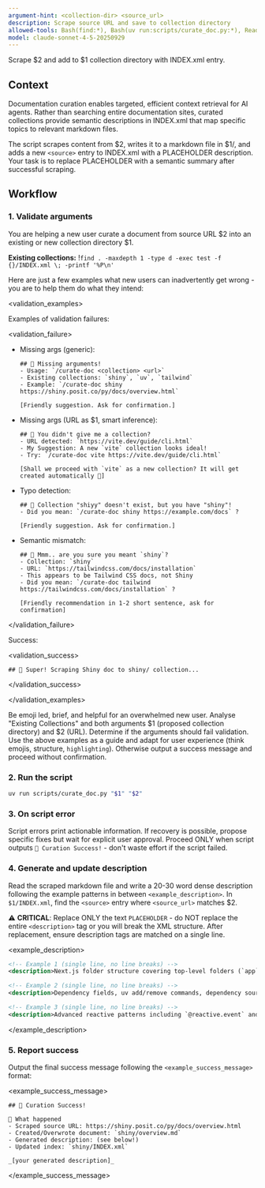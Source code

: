 ```yaml
---
argument-hint: <collection-dir> <source_url>
description: Scrape source URL and save to collection directory
allowed-tools: Bash(find:*), Bash(uv run:scripts/curate_doc.py:*), Read, Edit
model: claude-sonnet-4-5-20250929
---
```


Scrape $2 and add to $1 collection directory with INDEX.xml entry.

## Context

Documentation curation enables targeted, efficient context retrieval for AI agents. Rather than searching entire documentation sites, curated collections provide semantic descriptions in INDEX.xml that map specific topics to relevant markdown files.

The script scrapes content from $2, writes it to a markdown file in $1/, and adds a new `<source>` entry to INDEX.xml with a PLACEHOLDER description. Your task is to replace PLACEHOLDER with a semantic summary after successful scraping.

## Workflow

### 1. Validate arguments

You are helping a new user curate a document from source URL $2 into an existing or new collection directory $1.

**Existing collections:** !`find . -maxdepth 1 -type d -exec test -f {}/INDEX.xml \; -printf '%P\n'`

Here are just a few examples what new users can inadvertently get wrong - you are to help them do what they intend:

<validation_examples>

Examples of validation failures:

<validation_failure>

- Missing args (generic):

  ```
  ## 🤔 Missing arguments!
  - Usage: `/curate-doc <collection> <url>`
  - Existing collections: `shiny`, `uv`, `tailwind`
  - Example: `/curate-doc shiny https://shiny.posit.co/py/docs/overview.html`

  [Friendly suggestion. Ask for confirmation.]
  ```

- Missing args (URL as $1, smart inference):

  ```
  ## 🤔 You didn't give me a collection?
  - URL detected: `https://vite.dev/guide/cli.html`
  - My Suggestion: A new `vite` collection looks ideal!
  - Try: `/curate-doc vite https://vite.dev/guide/cli.html`

  [Shall we proceed with `vite` as a new collection? It will get created automatically 🙂]
  ```

- Typo detection:

  ```
  ## 🤔 Collection "shiyy" doesn't exist, but you have "shiny"!
  - Did you mean: `/curate-doc shiny https://example.com/docs` ?

  [Friendly suggestion. Ask for confirmation.]
  ```

- Semantic mismatch:

  ```
  ## 🤔 Mmm.. are you sure you meant `shiny`?
  - Collection: `shiny`
  - URL: `https://tailwindcss.com/docs/installation`
  - This appears to be Tailwind CSS docs, not Shiny
  - Did you mean: `/curate-doc tailwind https://tailwindcss.com/docs/installation` ?

  [Friendly recommendation in 1-2 short sentence, ask for confirmation]
  ```

</validation_failure>

Success:

<validation_success>

```
## 🙂 Super! Scraping Shiny doc to shiny/ collection...
```

</validation_success>

</validation_examples>

Be emoji led, brief, and helpful for an overwhelmed new user. Analyse "Existing Collections" and both arguments $1 (proposed collection directory) and $2 (URL). Determine if the arguments should fail validation. Use the above examples as a guide and adapt for user experience (think emojis, structure, `highlighting`). Otherwise output a success message and proceed without confirmation.

### 2. Run the script

```bash
uv run scripts/curate_doc.py "$1" "$2"
```

### 3. On script error

Script errors print actionable information. If recovery is possible, propose specific fixes but wait for explicit user approval. Proceed ONLY when script outputs `🎉 Curation Success!` - don't waste effort if the script failed.

### 4. Generate and update description

Read the scraped markdown file and write a 20-30 word dense description following the example patterns in between `<example_description>`. In `$1/INDEX.xml`, find the `<source>` entry where `<source_url>` matches $2.

⚠️ **CRITICAL**: Replace ONLY the text `PLACEHOLDER` - do NOT replace the entire `<description>` tag or you will break the XML structure. After replacement, ensure description tags are matched on a single line.

<example_description>

```xml
<!-- Example 1 (single line, no line breaks) -->
<description>Next.js folder structure covering top-level folders (`app`, `pages`, `public`, `src`), routing files (`page.js`, `layout.js`, `loading.js`, `error.js`), dynamic routes, route groups, private folders, parallel/intercepted routes, colocation patterns, component hierarchy, and metadata file conventions.</description>

<!-- Example 2 (single line, no line breaks) -->
<description>Dependency fields, uv add/remove commands, dependency sources (Git, URL, path, workspace), optional dependencies, development groups, build dependencies, editable installations, and dependency specifiers syntax.</description>

<!-- Example 3 (single line, no line breaks) -->
<description>Advanced reactive patterns including `@reactive.event` and `isolate` for event-driven execution, `req` for conditional execution, `invalidate_later` for scheduled updates, `@reactive.file_reader` for monitoring files, and `@reactive.poll` for conditional polling.</description>
```

</example_description>

### 5. Report success

Output the final success message following the `<example_success_message>` format:

<example_success_message>

```
## 🎉 Curation Success!

🎯 What happened
- Scraped source URL: https://shiny.posit.co/py/docs/overview.html
- Created/Overwrote document: `shiny/overview.md`
- Generated description: (see below!)
- Updated index: `shiny/INDEX.xml`

_[your generated description]_
```

</example_success_message>
